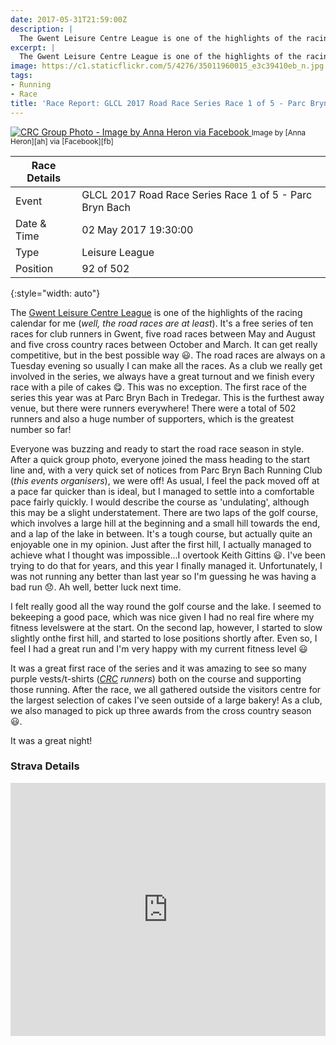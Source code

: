 ```yaml
---
date: 2017-05-31T21:59:00Z
description: |
  The Gwent Leisure Centre League is one of the highlights of the racing calendar for me (well, the road races are at least). It's a free series of ten races for club runners in Gwent, five road races between May and August and five cross country races between October and March. It can get really competitive, but in the best possible way :smiley:. The road races are always on a Tuesday evening so usually I can make all the races. As a club we really get involved in the series, we always have a great turnout and we finish every race with a pile of cakes :yum:. This was no exception. The first race of the series this year was at Parc Bryn Bach in Tredegar. This is the furthest away venue, but there were runners everywhere! There were a total of 502 runners and also a huge number of supporters, which is the greatest number so far!
excerpt: |
  The Gwent Leisure Centre League is one of the highlights of the racing calendar for me (well, the road races are at least). It's a free series of ten races for club runners in Gwent, five road races between May and August and five cross country races between October and March. It can get really competitive, but in the best possible way :smiley:. The road races are always on a Tuesday evening so usually I can make all the races. As a club we really get involved in the series, we always have a great turnout and we finish every race with a pile of cakes :yum:. This was no exception. The first race of the series this year was at Parc Bryn Bach in Tredegar. This is the furthest away venue, but there were runners everywhere! There were a total of 502 runners and also a huge number of supporters, which is the greatest number so far!
image: https://c1.staticflickr.com/5/4276/35011960015_e3c39410eb_n.jpg
tags:
- Running
- Race
title: 'Race Report: GLCL 2017 Road Race Series Race 1 of 5 - Parc Bryn Bach'
---
```


<div class='flickr image alignright'>
<span>
  <a title='CRC Group Photo - Image by Anna Heron via Facebook' href='https://c1.staticflickr.com/5/4276/35011960015_d334c81e17_o.jpg' class='image'>
    <img src='https://c1.staticflickr.com/5/4276/35011960015_e3c39410eb_n.jpg' alt='CRC Group Photo - Image by Anna Heron via Facebook' />
  </a>
  <a title='View on Flickr' href='https://www.flickr.com/photos/richard-perry/35011960015/' class='flickrlink'> </a>
</span>
<small class='aligncentre' markdown='1'>Image by [Anna Heron][ah] via [Facebook][fb]</small>
</div>

| Race Details |                                                         |
|--------------|---------------------------------------------------------|
| Event        | GLCL 2017 Road Race Series Race 1 of 5 - Parc Bryn Bach |
| Date & Time  | 02 May 2017 19:30:00                                    |
| Type         | Leisure League                                          |
| Position     | 92 of 502                                               |
{:style="width: auto"}

The [Gwent Leisure Centre League][glcl] is one of the highlights of the racing
calendar for me (_well, the road races are at least_). It's a free series of ten
races for club runners in Gwent, five road races between May and August and five
cross country races between October and March. It can get really competitive,
but in the best possible way :smiley:. The road races are always on a Tuesday
evening so usually I can make all the races. As a club we really get involved in
the series, we always have a great turnout and we finish every race with a pile
of cakes :yum:. This was no exception. The first race of the series this year
was at Parc Bryn Bach in Tredegar. This is the furthest away venue, but there
were runners everywhere! There were a total of 502 runners and also a huge
number of supporters, which is the greatest number so far!

Everyone was buzzing and ready to start the road race season in style. After a
quick group photo, everyone joined the mass heading to the start line and, with 
a very quick set of notices from Parc Bryn Bach Running Club (_this events 
organisers_), we were off! As usual, I feel the pack moved off at a pace far
quicker than is ideal, but I managed to settle into a comfortable pace fairly
quickly. I would describe the course as 'undulating', although this may be a 
slight understatement. There are two laps of the golf course, which involves a
large hill at the beginning and a small hill towards the end, and a lap of the
lake in between. It's a tough course, but actually quite an enjoyable one in my
opinion. Just after the first hill, I actually managed to achieve what I thought
was impossible...I overtook Keith Gittins :smiley:. I've been trying to do that
for years, and this year I finally managed it. Unfortunately, I was not running
any better than last year so I'm guessing he was having a bad run :disappointed:.
Ah well, better luck next time.

I felt really good all the way round the golf course and the lake. I seemed to 
bekeeping a good pace, which was nice given I had no real fire where my fitness 
levelswere at the start. On the second lap, however, I started to slow slightly 
onthe first hill, and started to lose positions shortly after. Even so, I feel I 
had a great run and I'm very happy with my current fitness level :smiley:

It was a great first race of the series and it was amazing to see so many purple vests/t-shirts (_[CRC][] runners_) both on the course and supporting those running. After the race, we all gathered outside the visitors centre for the largest selection of cakes I've seen outside of a large bakery! As a club, we also managed to pick up three awards from the cross country season :smiley:. 

It was a great night!

### Strava Details

<iframe height='405' width='100%' frameborder='0' allowtransparency='true' scrolling='no' 
  src='https://www.strava.com/activities/968013808/embed/2a6324cfe22d015bb74276f5282b2925a0c31706'> </iframe>


[glcl]: http://www.glclrunning.com/
[results]: https://sites.google.com/site/glclrunning/home/results/2016-17-series-results
[fb]: https://www.facebook.com/groups/311694278873397/?fref=nf "Caerleon Running Club"
[ah]: https://www.facebook.com/anna.herron.71?fref=nf
[CRC]: http://www.caerleonrunningclub.co.uk/
